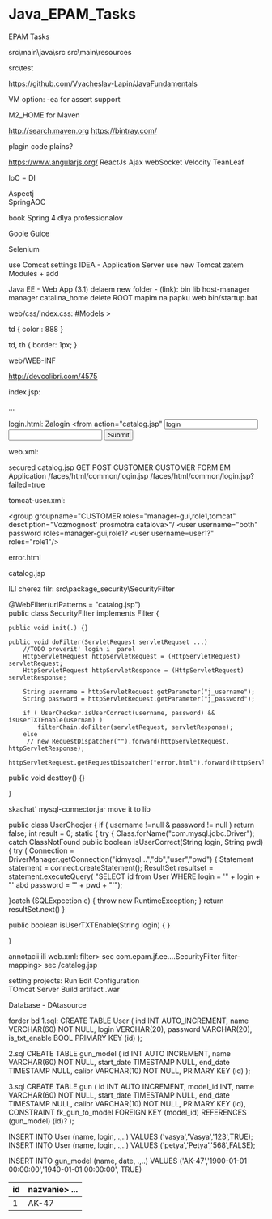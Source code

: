 # Java_EPAM_Tasks
EPAM Tasks



src\main\java\src
src\main\resources

src\test



https://github.com/Vyacheslav-Lapin/JavaFundamentals


VM option: -ea  for assert support

M2_HOME for Maven

http://search.maven.org
https://bintray.com/

plagin code plains?



https://www.angularjs.org/     ReactJs
Ajax   webSocket
Velocity
TeanLeaf

IoC = DI

Aspectj  
SpringAOC


book Spring 4 dlya professionalov

Goole Guice

Selenium


use Comcat
settings IDEA - Application Server  use new Tomcat
zatem Modules + add


Java EE -  Web App (3.1)
delaem new folder -  (link): bin lib host-manager manager
catalina_home delete
ROOT mapim na papku web
bin/startup.bat


web/css/index.css:
#Models >

td {
 color :  888
}

td, th {
  border: 1px;
}

web/WEB-INF



http://devcolibri.com/4575


index.jsp:
<head>
 <link type"text/css" rel="stylesheet" href="css/index.css"/>
</head>

<table id="Model">
  <thead>
    <tr>
     <th>id</th>
     <th>nazvanie>
     ...
  </thead>
  
  <tbody>
    <tr>
      <td>1</td>
      <td>AK-47</td>
      ...
      
     


login.html:
Zalogin
<from action="catalog.jsp"
  <input name="j_username" type="text" value="login" title="login"/>
  <input name="j_password" type="password" value="" title="password"/>
  <input type="submit"/>
</form>



web.xml:

 <security-constraint>
        <web-resource-collection>
            <web-resource-name>secured</web-resource-name>
            <url-pattern>catalog.jsp</url-pattern>
            <http-method>GET</http-method>
            <http-method>POST</http-method>
        </web-resource-collection>
        <auth-constraint>
            <role-name>CUSTOMER</role-name>
        </auth-constraint>
    </security-constraint>

 <security-role>
        <role-name>CUSTOMER</role-name>
  </security-role>
    
    

<login-config>
  <auth-method>FORM</auth-method>
  <realm-name>EM Application</realm-name>
  <form-login-config>
    <form-login-page>/faces/html/common/login.jsp</form-login-page>
    <form-error-page>/faces/html/common/login.jsp?failed=true</form-error-page>
  </form-login-config>
</login-config>




tomcat-user.xml:
<role rolename="tomcat"/>
<role rolename="role1"/>
<role rolemame="manager-gui"/>

<group groupname="CUSTOMER roles="manager-gui,role1,tomcat"
 desctiption="Vozmognost' prosmotra catalova>"/
<user username="tomcat" password="tomcat" roles="tomcat,manager-gui"
  groups="CUSTOMER">
<user username="both"  password  roles=manager-gui,role1?
<user username=user1?" roles="role1"/>


error.html


catalog.jsp
<title>Secretnui catalog</title>








ILI cherez filr:
src\package_security\SecurityFilter

@WebFilter(urlPatterns = "catalog.jsp")  
public class SecurityFilter implements Filter {

    public void init(.) {}
    
    public void doFilter(ServletRequest servletRequset ...)
        //TODO proverit' login i  parol
        HttpServletRequest httpServletRequest = (HttpServletRequest) servletRequest;
        HttpServletRequest httpServletResponce = (HttpServletRequest) servletResponse;
        
        String username = httpServletRequest.getParameter("j_username");
        String password = httpServletRequest.getParameter("j_password");
        
        if ( UserChecker.isUserCorrect(username, password) && isUserTXTEnable(usernam) )
            filterChain.doFilter(servletRequest, servletResponse);
        else
         // new RequestDispatcher("").forward(httpServletRequest, httpServletResponse);
            httpServletRequest.getRequestDispatcher("error.html").forward(httpServletRequest("catalog.jsp?"
   
   public void desttoy() {}

}

skachat' mysql-connector.jar   move it to lib

public class UserChecjer {
if ( username !=null & password != null ) return false;
int result = 0;
 static {
   try {
   Class.forName("com.mysql.jdbc.Driver");
   catch ClassNotFound
  public boolean isUserCorrect(String login, String pwd) {
   try ( Connection = DriverManager.getConnection("idmysql...","db","user","pwd") {
   Statement statement = connect.createStatement();
   ResultSet resultset = statement.executeQuery(
   "SELECT id from User WHERE login = '" + login + "' abd password = '" + pwd + "'");
  
   }catch (SQLExpcetion e) {
     throw new RuntimeException;
   }
  return resultSet.next()
 }
 
 
  public boolean isUserTXTEnable(String login) {
  }

}

annotacii ili web.xml:
      filter>
        <filter-name>sec<filter-name>
        <filter-class>com.epam.jf.ee....SecurityFilter
      filter-mapping>
        <filter-name>sec</filter-name>
        <url-pattern>/catalog.jsp</url-pattern>



setting projects:  Run Edit Configuration  
        TOmcat Server
        Build artifact  .war



Database - DAtasource 

forder bd 
 1.sql:
CREATE TABLE User (
  ind INT AUTO_INCREMENT,
  name VERCHAR(60) NOT NULL,
  login VERCHAR(20),
  password VARCHAR(20),
  is_txt_enable BOOL
  PRIMARY KEY (id)
);

 2.sql
CREATE TABLE gun_model (
 id INT AUTO INCREMENT,
 name VARCHAR(60) NOT NULL,
 start_date TIMESTAMP NULL,
 end_date TIMESTAMP NULL,
 calibr VARCHAR(10) NOT NULL,
 PRIMARY KEY (id)
);

 3.sql
CREATE TABLE gun (
 id INT AUTO INCREMENT,
 model_id INT,
 name VARCHAR(60) NOT NULL,
 start_date TIMESTAMP NULL,
 end_date TIMESTAMP NULL,
 calibr VARCHAR(10) NOT NULL,
 PRIMARY KEY (id),
 CONSTRAINT fk_gun_to_model FOREIGN KEY (model_id) REFERENCES (gun_model) (id)?
);

INSERT INTO User (name, login, .,..) VALUES ('vasya','Vasya','123',TRUE);
INSERT INTO User (name, login, .,..) VALUES ('petya','Petya','568',FALSE);

INSERT INTO gun_model (name, date, .,..) VALUES ('AK-47','1900-01-01 00:00:00','1940-01-01 00:00:00', TRUE)
